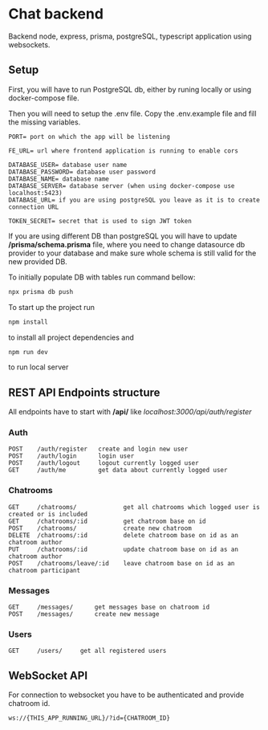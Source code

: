 # Chat backend

Backend node, express, prisma, postgreSQL, typescript application using websockets.

## Setup

First, you will have to run PostgreSQL db, either by runing locally or using docker-compose file.

Then you will need to setup the .env file. Copy the .env.example file and fill the missing variables.

```
PORT= port on which the app will be listening

FE_URL= url where frontend application is running to enable cors

DATABASE_USER= database user name
DATABASE_PASSWORD= database user password
DATABASE_NAME= database name
DATABASE_SERVER= database server (when using docker-compose use localhost:5423)
DATABASE_URL= if you are using postgreSQL you leave as it is to create connection URL

TOKEN_SECRET= secret that is used to sign JWT token
```

If you are using different DB than postgreSQL you will have to update **/prisma/schema.prisma** file, where you need to change datasource db provider to your database and make sure whole schema is still valid for the new provided DB.

To initially populate DB with tables run command bellow:

```BASH
npx prisma db push
```

To start up the project run

```BASH
npm install
```

to install all project dependencies and

```BASH
npm run dev
```

to run local server

## REST API Endpoints structure

All endpoints have to start with **/api/** like _localhost:3000/api/auth/register_

### Auth

```
POST    /auth/register   create and login new user
POST    /auth/login      login user
POST    /auth/logout     logout currently logged user
GET     /auth/me         get data about currently logged user
```

### Chatrooms

```
GET     /chatrooms/             get all chatrooms which logged user is created or is included
GET     /chatrooms/:id          get chatroom base on id
POST    /chatrooms/             create new chatroom
DELETE  /chatrooms/:id          delete chatroom base on id as an chatroom author
PUT     /chatrooms/:id          update chatroom base on id as an chatroom author
POST    /chatrooms/leave/:id    leave chatroom base on id as an chatroom participant
```

### Messages

```
GET     /messages/      get messages base on chatroom id
POST    /messages/      create new message
```

### Users

```
GET     /users/     get all registered users
```

## WebSocket API

For connection to websocket you have to be authenticated and provide chatroom id.

```
ws://{THIS_APP_RUNNING_URL}/?id={CHATROOM_ID}
```

